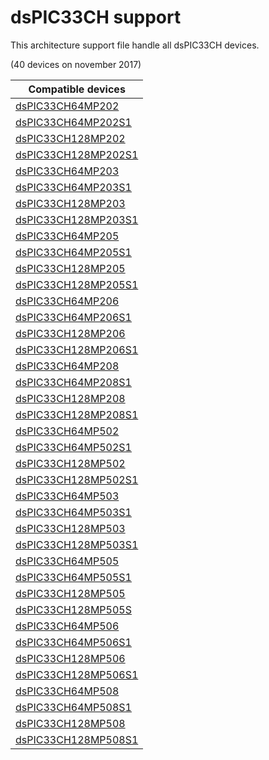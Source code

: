 # dsPIC33CH support

This architecture support file handle all dsPIC33CH devices.

(40 devices on november 2017)

|Compatible devices|
|---------|
|[dsPIC33CH64MP202](http://microchip.com/wwwproducts/en/dsPIC33CH64MP202)|
|[dsPIC33CH64MP202S1](http://microchip.com/wwwproducts/en/dsPIC33CH64MP202S1)|
|[dsPIC33CH128MP202](http://microchip.com/wwwproducts/en/dsPIC33CH128MP202)|
|[dsPIC33CH128MP202S1](http://microchip.com/wwwproducts/en/dsPIC33CH128MP202S1)|
|[dsPIC33CH64MP203](http://microchip.com/wwwproducts/en/dsPIC33CH64MP203)|
|[dsPIC33CH64MP203S1](http://microchip.com/wwwproducts/en/dsPIC33CH64MP203S1)|
|[dsPIC33CH128MP203](http://microchip.com/wwwproducts/en/dsPIC33CH128MP203)|
|[dsPIC33CH128MP203S1](http://microchip.com/wwwproducts/en/dsPIC33CH128MP203S1)|
|[dsPIC33CH64MP205](http://microchip.com/wwwproducts/en/dsPIC33CH64MP205)|
|[dsPIC33CH64MP205S1](http://microchip.com/wwwproducts/en/dsPIC33CH64MP205S1)|
|[dsPIC33CH128MP205](http://microchip.com/wwwproducts/en/dsPIC33CH128MP205)|
|[dsPIC33CH128MP205S1](http://microchip.com/wwwproducts/en/dsPIC33CH128MP205S1)|
|[dsPIC33CH64MP206](http://microchip.com/wwwproducts/en/dsPIC33CH64MP206)|
|[dsPIC33CH64MP206S1](http://microchip.com/wwwproducts/en/dsPIC33CH64MP206S1)|
|[dsPIC33CH128MP206](http://microchip.com/wwwproducts/en/dsPIC33CH128MP206)|
|[dsPIC33CH128MP206S1](http://microchip.com/wwwproducts/en/dsPIC33CH128MP206S1)|
|[dsPIC33CH64MP208](http://microchip.com/wwwproducts/en/dsPIC33CH64MP208)|
|[dsPIC33CH64MP208S1](http://microchip.com/wwwproducts/en/dsPIC33CH64MP208S1)|
|[dsPIC33CH128MP208](http://microchip.com/wwwproducts/en/dsPIC33CH128MP208)|
|[dsPIC33CH128MP208S1](http://microchip.com/wwwproducts/en/dsPIC33CH128MP208S1)|
|[dsPIC33CH64MP502](http://microchip.com/wwwproducts/en/dsPIC33CH64MP502)|
|[dsPIC33CH64MP502S1](http://microchip.com/wwwproducts/en/dsPIC33CH64MP502S1)|
|[dsPIC33CH128MP502](http://microchip.com/wwwproducts/en/dsPIC33CH128MP502)|
|[dsPIC33CH128MP502S1](http://microchip.com/wwwproducts/en/dsPIC33CH128MP502S1)|
|[dsPIC33CH64MP503](http://microchip.com/wwwproducts/en/dsPIC33CH64MP503)|
|[dsPIC33CH64MP503S1](http://microchip.com/wwwproducts/en/dsPIC33CH64MP503S1)|
|[dsPIC33CH128MP503](http://microchip.com/wwwproducts/en/dsPIC33CH128MP503)|
|[dsPIC33CH128MP503S1](http://microchip.com/wwwproducts/en/dsPIC33CH128MP503S1)|
|[dsPIC33CH64MP505](http://microchip.com/wwwproducts/en/dsPIC33CH64MP505)|
|[dsPIC33CH64MP505S1](http://microchip.com/wwwproducts/en/dsPIC33CH64MP505S1)|
|[dsPIC33CH128MP505](http://microchip.com/wwwproducts/en/dsPIC33CH128MP505)|
|[dsPIC33CH128MP505S](http://microchip.com/wwwproducts/en/dsPIC33CH128MP505S)|
|[dsPIC33CH64MP506](http://microchip.com/wwwproducts/en/dsPIC33CH64MP506)|
|[dsPIC33CH64MP506S1](http://microchip.com/wwwproducts/en/dsPIC33CH64MP506S1)|
|[dsPIC33CH128MP506](http://microchip.com/wwwproducts/en/dsPIC33CH128MP506)|
|[dsPIC33CH128MP506S1](http://microchip.com/wwwproducts/en/dsPIC33CH128MP506S1)|
|[dsPIC33CH64MP508](http://microchip.com/wwwproducts/en/dsPIC33CH64MP508)|
|[dsPIC33CH64MP508S1](http://microchip.com/wwwproducts/en/dsPIC33CH64MP508S1)|
|[dsPIC33CH128MP508](http://microchip.com/wwwproducts/en/dsPIC33CH128MP508)|
|[dsPIC33CH128MP508S1](http://microchip.com/wwwproducts/en/dsPIC33CH128MP508S1)|
